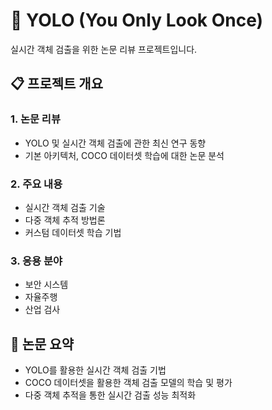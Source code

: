 # 🎯 YOLO (You Only Look Once)

실시간 객체 검출을 위한 논문 리뷰 프로젝트입니다.

## 📋 프로젝트 개요

### 1. 논문 리뷰
- YOLO 및 실시간 객체 검출에 관한 최신 연구 동향
- 기본 아키텍처, COCO 데이터셋 학습에 대한 논문 분석

### 2. 주요 내용
- 실시간 객체 검출 기술
- 다중 객체 추적 방법론
- 커스텀 데이터셋 학습 기법

### 3. 응용 분야
- 보안 시스템
- 자율주행
- 산업 검사

## 📄 논문 요약
- YOLO를 활용한 실시간 객체 검출 기법
- COCO 데이터셋을 활용한 객체 검출 모델의 학습 및 평가
- 다중 객체 추적을 통한 실시간 검출 성능 최적화
